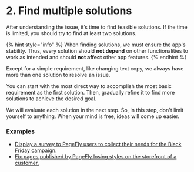 # 2. Find multiple solutions

After understanding the issue, it’s time to find feasible solutions. If the time is limited, you should try to find at least two solutions.

{% hint style="info" %}
When finding solutions, we must ensure the app's stability. Thus, every solution should **not depend** on other functionalities to work as intended and should **not affect** other app features.
{% endhint %}

Except for a simple requirement, like changing text copy, we always have more than one solution to resolve an issue.

You can start with the most direct way to accomplish the most basic requirement as the first solution. Then, gradually refine it to find more solutions to achieve the desired goal.

We will evaluate each solution in the next step. So, in this step, don't limit yourself to anything. When your mind is free, ideas will come up easier.

### Examples

* [Display a survey to PageFly users to collect their needs for the Black Friday campaign.](../example-1/2.-find-multiple-solutions.md)
* [Fix pages published by PageFly losing styles on the storefront of a customer.](../example-2/2.-find-multiple-solutions.md)

